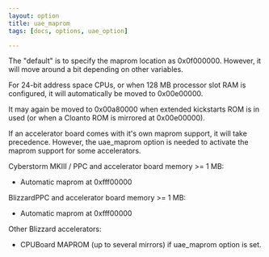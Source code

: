 ```yaml
---
layout: option
title: uae_maprom
tags: [docs, options, uae_option]

---
```


The "default" is to specify the maprom location as 0x0f000000. However,
it will move around a bit depending on other variables.

For 24-bit address space CPUs, or when 128 MB processor slot RAM is
configured, it will automatically be moved to 0x00e00000.

It may again be moved to 0x00a80000 when extended kickstarts ROM is in used (or
when a Cloanto ROM is mirrored at 0x00e00000).

If an accelerator board comes with it's own maprom support, it will take
precedence. However, the uae_maprom option is needed to activate the maprom
support for some accelerators.

Cyberstorm MKIII / PPC and accelerator board memory >= 1 MB:
* Automatic maprom at 0xfff00000

BlizzardPPC and accelerator board memory >= 1 MB:
* Automatic maprom at 0xfff00000

Other Blizzard accelerators:
* CPUBoard MAPROM (up to several mirrors) if uae_maprom option is set.
